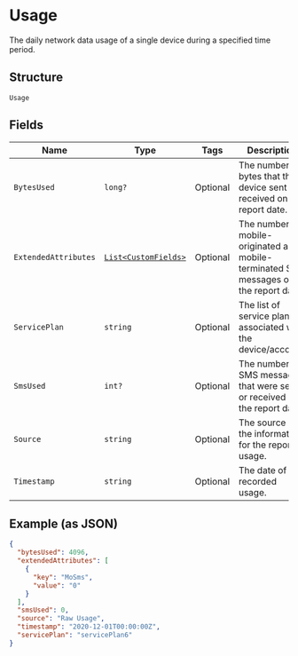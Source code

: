 
# Usage

The daily network data usage of a single device during a specified time period.

## Structure

`Usage`

## Fields

| Name | Type | Tags | Description |
|  --- | --- | --- | --- |
| `BytesUsed` | `long?` | Optional | The number of bytes that the device sent or received on the report date. |
| `ExtendedAttributes` | [`List<CustomFields>`](../../doc/models/custom-fields.md) | Optional | The number of mobile-originated and mobile-terminated SMS messages on the report date. |
| `ServicePlan` | `string` | Optional | The list of service plans associated with the device/account. |
| `SmsUsed` | `int?` | Optional | The number of SMS messages that were sent or received on the report date. |
| `Source` | `string` | Optional | The source of the information for the reported usage. |
| `Timestamp` | `string` | Optional | The date of the recorded usage. |

## Example (as JSON)

```json
{
  "bytesUsed": 4096,
  "extendedAttributes": [
    {
      "key": "MoSms",
      "value": "0"
    }
  ],
  "smsUsed": 0,
  "source": "Raw Usage",
  "timestamp": "2020-12-01T00:00:00Z",
  "servicePlan": "servicePlan6"
}
```

